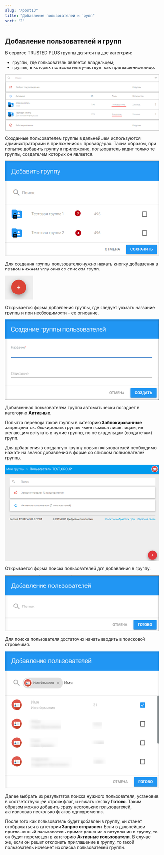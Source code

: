 ```yaml
---
slug: "/post13"
title: "Добавление пользователей и групп"
sort: "2"
---
```


## Добавление пользователей и групп

В сервисе TRUSTED PLUS группы делятся на две категории: 
- группы, где пользователь является владельцем;
- группы, в которых пользователь участвует как приглашенное лицо.

![user-admin-and-user.png](./images/user-admin-and-user.png "Список групп, где пользователь является  владельцем или приглашенным участником")

Созданные пользователем группы в дальнейшем используются  администраторами в приложениях и провайдерах. Таким образом, при попытке добавить группу в приложение, пользователь видит только те группы, создателем которых он является. 

![groups-for-select.png](./images/groups-for-select.png "Список групп, доступных для выбора  при добавлении их в приложение")

Для создания группы пользователю нужно нажать кнопку добавления в правом нижнем углу окна со списком групп. 

![add-app-button.png](./images/add-app-button.png "Кнопка создания группы")

Открывается форма добавления группы, где следует указать название группы и при необходимости - ее описание.

![add-group.png](./images/add-group.png "Форма создания группы")

Добавленная пользователем группа автоматически попадает в категорию **Активные**. 

Попытка перевода такой группы в категорию **Заблокированные** запрещена т.к. блокировать группы имеет смысл лишь лицам, не желающим вступать в чужие группы, но не владельцам (создателям) групп.

Для добавления в созданную группу новых пользователей необходимо нажать на значок добавления в форме со списком пользователей группы.

![add-users-button.png](./images/add-users-button.png "Список пользователей группы с кнопкой добаления")

Открывается форма поиска пользователей для добавления в группу. 

![add-users.png](./images/add-users.png "Форма поиска пользователей для добавления в группу")

Для поиска пользователя достаточно начать вводить в поисковой строке имя.

![select-users.png](./images/select-users.png "Форма добавления пользователей c результатами поиска")

Далее выбрать из результатов поиска нужного пользователя, установив в соответствующей строке флаг, и нажать кнопку **Готово**. Таким образом можно добавить сразу нескольких пользователей, активировав несколько флагов одновременно.

После того как пользователь будет добавлен в группу, он станет отображаться в категории **Запрос отправлен**. Если в дальнейшем приглашенный пользователь примет решение о вступлении в группу, то он будет перемещен в категорию **Активные пользователи**. В случае же, если он решит отклонить приглашение в группу, то такой пользователь исчезнет из списка пользователей группы.